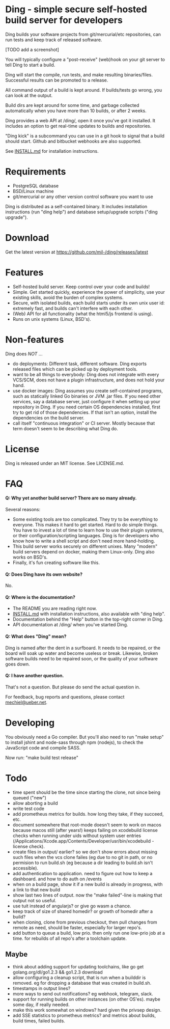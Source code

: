 # Ding - simple secure self-hosted build server for developers

Ding builds your software projects from git/mercurial/etc repositories,
can run tests and keep track of released software.

[TODO add a screenshot]

You will typically configure a "post-receive" (web)hook on your git
server to tell Ding to start a build.

Ding will start the compile, run tests, and make resulting
binaries/files.  Successful results can be promoted to a release.

All command output of a build is kept around. If builds/tests go
wrong, you can look at the output.

Build dirs are kept around for some time, and garbage collected
automatically when you have more than 10 builds, or after 2 weeks.

Ding provides a web API at /ding/, open it once you've got it
installed. It includes an option to get real-time updates to builds
and repositories.

"Ding kick" is a subcommand you can use in a git hook to signal
that a build should start. Github and bitbucket webhooks are also
supported.

See [INSTALL.md](INSTALL.md) for installation instructions.


# Requirements

- PostgreSQL database
- BSD/Linux machine
- git/mercurial or any other version control software you want to use

Ding is distributed as a self-contained binary. It includes
installation instructions (run "ding help") and database setup/upgrade
scripts ("ding upgrade").


# Download

Get the latest version at https://github.com/mjl-/ding/releases/latest


# Features

- Self-hosted build server. Keep control over your code and builds!
- Simple. Get started quickly, experience the power of simplicity,
use your existing skills, avoid the burden of complex systems.
- Secure, with isolated builds, each build starts under its own
unix user id: extremely fast, and builds can't interfere with each
other.
- (Web) API for all functionality (what the html5/js frontend is using).
- Runs on unix systems (Linux, BSD's).


# Non-features

Ding does _NOT_ ...

- do deployments: Different task, different software. Ding exports
released files which can be picked up by deployment tools.
- want to be all things to everybody: Ding does not integrate with
every VCS/SCM, does not have a plugin infrastructure, and does not
hold your hand.
- use docker images: Ding assumes you create self-contained programs,
such as statically linked Go binaries or JVM .jar files. If you
need other services, say a database server, just configure it when
setting up your repository in Ding. If you need certain OS dependencies
installed, first try to get rid of those dependencies. If that isn't
an option, install the dependencies on the build server.
- call itself "continuous integration" or CI server. Mostly
because that term doesn't seem to be describing what Ding do.


# License

Ding is released under an MIT license. See LICENSE.md.


# FAQ

#### Q: Why yet another build server? There are so many already.

Several reasons:
- Some existing tools are too complicated. They try to be everything
to everyone. This makes it hard to get started. Hard to do simple
things. You have to invest a lot of time to learn how to use their
plugin systems, or their configuration/scripting languages. Ding
is for developers who know how to write a shell script and don't
need more hand-holding.
- This build server works securely on different unixes. Many "modern"
build servers depend on docker, making them Linux-only. Ding also
works on BSD's.
- Finally, it's fun creating software like this.

#### Q: Does Ding have its own website?

No.

#### Q:  Where is the documentation?

- The README you are reading right now.
- [INSTALL.md](INSTALL.md) with installation instructions, also
available with "ding help".
- Documentation behind the "Help" button in the top-right corner
in Ding.
- API documentation at /ding/ when you've started Ding.

#### Q: What does "Ding" mean?

Ding is named after the dent in a surfboard. It needs to be repaired,
or the board will soak up water and become useless or break. Likewise,
broken software builds need to be repaired soon, or the quality of
your software goes down.

#### Q: I have another question.

That's not a question. But please do send the actual question in.


For feedback, bug reports and questions, please contact mechiel@ueber.net.


# Developing

You obviously need a Go compiler.  But you'll also need to run "make
setup" to install jshint and node-sass through npm (nodejs), to
check the JavaScript code and compile SASS.

Now run: "make build test release"


# Todo

- time spent should be the time since starting the clone, not since being queued ("new")
- allow aborting a build
- write test code
- add prometheus metrics for builds. how long they take, if they succeed, etc.
- document somewhere that root-mode doesn't seem to work on macos because macos still (after years!) keeps failing on xcodebuild license checks when running under uids without system user entries (/Applications/Xcode.app/Contents/Developer/usr/bin/xcodebuild -license check).
- create files in output/ earlier? so we don't show errors about missing such files when the vcs clone failes (eg due to no git in path, or no permision to run build.sh (eg because a dir leading to build.sh isn't accessible).
- add authentication to application. need to figure out how to keep a dashboard. and how to do auth on /events
- when on a build page, show it if a new build is already in progress, with a link to that new build
- show last two lines of output. now the "make failed"-line is making that output not so useful.
- use tuit instead of angularjs? or give go wasm a chance.
- keep track of size of shared homedir? or growth of homedir after a build?
- when cloning, clone from previous checkout, then pull changes from remote as need, should be faster, especially for larger repo's.
- add button to queue a build, low prio. then only run one low-prio job at a time. for rebuilds of all repo's after a toolchain update.

## Maybe
- think about adding support for updating toolchains, like go get golang.org/dl/go1.2.3 && go1.2.3 download
- allow configuring a cleanup script, that is run when a builddir is removed. eg for dropping a database that was created in build.sh.
- timestamps in output lines?
- more ways to send out notifications? eg webhook, telegram, slack.
- support for running builds on other instances (on other OS'es). maybe some day, if really needed.
- make this work somewhat on windows? hard given the privsep design.
- add SSE statistics to prometheus metrics?  and metrics about builds, build times, failed builds.
